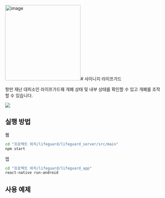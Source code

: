 <img width="244" alt="image" src="https://github.com/bigstone0/Lifeguard/assets/110443412/6750f3da-cfcd-4b58-b55c-2200a5229efe"># 사이니지 라이프가드

항만 재난 대피소인 라이프가드웨 개폐 상태 및 내부 상태를 확인할 수 있고 개폐를 조작할 수 있습니다.

![](../header.png)

## 실행 방법

웹
```sh
cd "프로젝트 위치/lifeguard/lifeguard_server/src/main"
npm start
```

앱
```sh
cd "프로젝트 위치/lifeguard/lifeguard_app"
react-native run-android
```


## 사용 예제
